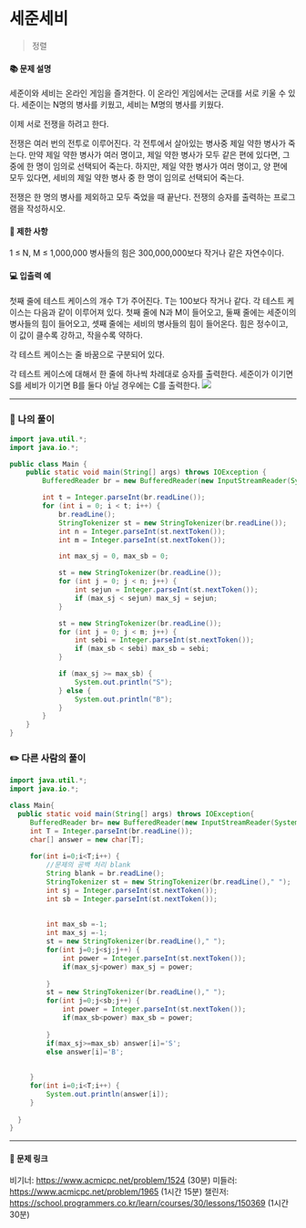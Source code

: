 # 세준세비
> 정렬

#### 📚 문제 설명
세준이와 세비는 온라인 게임을 즐겨한다. 이 온라인 게임에서는 군대를 서로 키울 수 있다. 세준이는 N명의 병사를 키웠고, 세비는 M명의 병사를 키웠다.

이제 서로 전쟁을 하려고 한다.

전쟁은 여러 번의 전투로 이루어진다. 각 전투에서 살아있는 병사중 제일 약한 병사가 죽는다. 만약 제일 약한 병사가 여러 명이고, 제일 약한 병사가 모두 같은 편에 있다면, 그 중에 한 명이 임의로 선택되어 죽는다. 하지만, 제일 약한 병사가 여러 명이고, 양 편에 모두 있다면, 세비의 제일 약한 병사 중 한 명이 임의로 선택되어 죽는다.

전쟁은 한 명의 병사를 제외하고 모두 죽었을 때 끝난다. 전쟁의 승자를 출력하는 프로그램을 작성하시오.

#### 📌 제한 사항 
1 ≤ N, M ≤ 1,000,000
병사들의 힘은 300,000,000보다 작거나 같은 자연수이다. 

#### 💻 입출력 예
첫째 줄에 테스트 케이스의 개수 T가 주어진다. T는 100보다 작거나 같다. 각 테스트 케이스는 다음과 같이 이루어져 있다. 첫째 줄에 N과 M이 들어오고, 둘째 줄에는 세준이의 병사들의 힘이 들어오고, 셋째 줄에는 세비의 병사들의 힘이 들어온다. 힘은 정수이고, 이 값이 클수록 강하고, 작을수록 약하다.

각 테스트 케이스는 줄 바꿈으로 구분되어 있다.


각 테스트 케이스에 대해서 한 줄에 하나씩 차례대로 승자를 출력한다. 세준이가 이기면 S를 세비가 이기면 B를 둘다 아닐 경우에는 C를 출력한다.
![](https://velog.velcdn.com/images/uunew/post/8df35771-2ad2-42cc-b228-30ce35b22ebe/image.png)


---
### 📝 나의 풀이
```java
import java.util.*;
import java.io.*;

public class Main {
    public static void main(String[] args) throws IOException {
        BufferedReader br = new BufferedReader(new InputStreamReader(System.in));

        int t = Integer.parseInt(br.readLine());
        for (int i = 0; i < t; i++) {
            br.readLine();
            StringTokenizer st = new StringTokenizer(br.readLine());
            int n = Integer.parseInt(st.nextToken());
            int m = Integer.parseInt(st.nextToken());

            int max_sj = 0, max_sb = 0;

            st = new StringTokenizer(br.readLine());
            for (int j = 0; j < n; j++) {
                int sejun = Integer.parseInt(st.nextToken());
                if (max_sj < sejun) max_sj = sejun;
            }

            st = new StringTokenizer(br.readLine());
            for (int j = 0; j < m; j++) {
                int sebi = Integer.parseInt(st.nextToken());
                if (max_sb < sebi) max_sb = sebi;
            }

            if (max_sj >= max_sb) {
                System.out.println("S");
            } else {
                System.out.println("B");
            }
        }
    }
}

```


### ✏️ 다른 사람의 풀이
```java
import java.util.*;
import java.io.*;

class Main{		
  public static void main(String[] args) throws IOException{
     BufferedReader br= new BufferedReader(new InputStreamReader(System.in));
     int T = Integer.parseInt(br.readLine());
     char[] answer = new char[T];
     
     for(int i=0;i<T;i++) {
    	 //문제의 공백 처리 blank
    	 String blank = br.readLine();
    	 StringTokenizer st = new StringTokenizer(br.readLine()," ");
    	 int sj = Integer.parseInt(st.nextToken());
    	 int sb = Integer.parseInt(st.nextToken());
    
    	 
    	 int max_sb =-1;
    	 int max_sj =-1;
    	 st = new StringTokenizer(br.readLine()," ");
    	 for(int j=0;j<sj;j++) {
    		 int power = Integer.parseInt(st.nextToken());
    		 if(max_sj<power) max_sj = power;
    		 
    	 }
    	 st = new StringTokenizer(br.readLine()," ");
    	 for(int j=0;j<sb;j++) {
    		 int power = Integer.parseInt(st.nextToken());
    		 if(max_sb<power) max_sb = power;
    		 
    	 }
    	 if(max_sj>=max_sb) answer[i]='S';
    	 else answer[i]='B';
    	 
    	 
     }
     for(int i=0;i<T;i++) {
    	 System.out.println(answer[i]);
     }
     
  }
}
```



---
#### 🔗 문제 링크
비기너: https://www.acmicpc.net/problem/1524 (30분)
미들러: https://www.acmicpc.net/problem/1965 (1시간 15분)
챌린저: https://school.programmers.co.kr/learn/courses/30/lessons/150369 (1시간 30분)